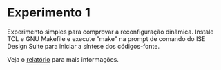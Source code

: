 Experimento 1
===

Experimento simples para comprovar a reconfiguração dinâmica. Instale TCL e GNU Makefile e execute "make" na prompt de comando do ISE Design Suite para iniciar a síntese dos códigos-fonte.

Veja o [relatório](../../Relatório/relatorio.pdf) para mais informações.